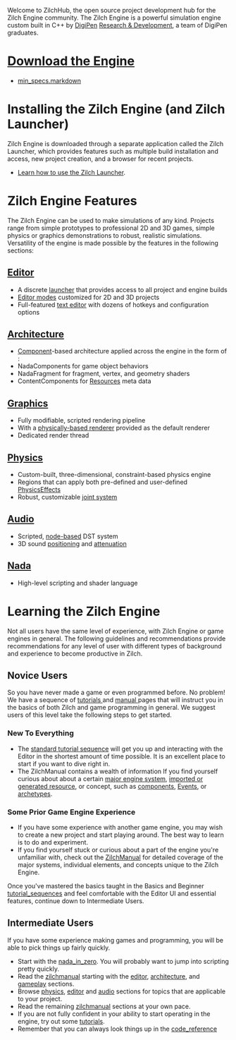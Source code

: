 Welcome to ZilchHub, the open source project development hub for the Zilch Engine community. The Zilch Engine is a powerful simulation engine custom built in C++ by [DigiPen](https://www.digipen.edu/) [Research & Development](http://www.digipenresearch.com/), a team of DigiPen graduates.

 #  [Download the Engine](https://dev.zeroengine.io/u/download )
 - [min_specs.markdown](https://github.com/ZilchEngine/ZilchDocs/blob/master//Users/beepboopowner/Desktop/AJ/DP/getting_started/min_specs.markdown)

 # Installing the Zilch Engine (and Zilch Launcher)

Zilch Engine is downloaded through a separate application called the Zilch Launcher, which provides features such as multiple build installation and access, new project creation, and a browser for recent projects.

 - [Learn how to use the Zilch Launcher](https://github.com/ZilchEngine/ZilchDocs/blob/master/zilch_editor_documentation/zilchmanual/editor/launcher.markdown).

 # Zilch Engine Features
The Zilch Engine can be used to make simulations of any kind. Projects range from simple prototypes to professional 2D and 3D games, simple physics or graphics demonstrations to robust, realistic simulations. Versatility of the engine is made possible by the features in the following sections:

 ## [Editor](https://github.com/ZilchEngine/ZilchDocs/blob/master/zilch_editor_documentation/zilchmanual/editor.markdown)
 - A discrete [launcher](https://github.com/ZilchEngine/ZilchDocs/blob/master/zilch_editor_documentation/zilchmanual/editor/launcher.markdown) that provides access to all project and engine builds
 - [Editor modes](https://github.com/ZilchEngine/ZilchDocs/blob/master/zilch_editor_documentation/zilchmanual/editor/editmode.markdown) customized for 2D and 3D projects
 - Full-featured [text editor](https://github.com/ZilchEngine/ZilchDocs/blob/master/zilch_editor_documentation/zilchmanual/editor/texteditor.markdown) with dozens of hotkeys and configuration options 

 ## [Architecture](https://github.com/ZilchEngine/ZilchDocs/blob/master/zilch_editor_documentation/zilchmanual/architecture.markdown)
 - [Component](https://github.com/ZilchEngine/ZilchDocs/blob/master/zilch_editor_documentation/zilchmanual/architecture/components.markdown)-based architecture applied across the engine in the form of :
  - NadaComponents for game object behaviors 
  - NadaFragment for fragment, vertex, and geometry shaders
  - ContentComponents for [Resources](https://github.com/ZilchEngine/ZilchDocs/blob/master/zilch_editor_documentation/zilchmanual/architecture/resources.markdown) meta data 

 ## [Graphics](https://github.com/ZilchEngine/ZilchDocs/blob/master/zilch_editor_documentation/zilchmanual/graphics.markdown)
 - Fully modifiable, scripted rendering pipeline
  - With a [physically-based renderer](https://github.com/ZilchEngine/ZilchDocs/blob/master/zilch_editor_documentation/zilchmanual/graphics/physically_based_rendering.markdown) provided as the default renderer
 - Dedicated render thread

 ## [Physics](https://github.com/ZilchEngine/ZilchDocs/blob/master/zilch_editor_documentation/zilchmanual/physics.markdown)
 - Custom-built, three-dimensional, constraint-based physics engine
 - Regions that can apply both pre-defined and user-defined [PhysicsEffects](https://github.com/ZilchEngine/ZilchDocs/blob/master/zilch_editor_documentation/zilchmanual/physics/physicseffectsandregions.markdown)
 - Robust, customizable [joint system](https://github.com/ZilchEngine/ZilchDocs/blob/master/zilch_editor_documentation/zilchmanual/physics/joints.markdown)

 ## [Audio](https://github.com/ZilchEngine/ZilchDocs/blob/master/zilch_editor_documentation/zilchmanual/audio.markdown)
 - Scripted, [node-based](https://github.com/ZilchEngine/ZilchDocs/blob/master/zilch_editor_documentation/zilchmanual/audio/soundnode.markdown) DST system
 - 3D sound [positioning](https://github.com/ZilchEngine/ZilchDocs/blob/master/zilch_editor_documentation/zilchmanual/audio/soundemitter.markdown) and [attenuation](https://github.com/ZilchEngine/ZilchDocs/blob/master/zilch_editor_documentation/zilchmanual/audio/soundattenuator.markdown)

 ## [Nada](https://github.com/ZilchEngine/ZilchDocs/blob/master/zilch_editor_documentation/zilchmanual/nada_in_zero.markdown)
 - High-level scripting and shader language


 # Learning the Zilch Engine
Not all users have the same level of experience, with Zilch Engine or game engines in general. The following guidelines and recommendations provide recommendations for any level of user with different types of background and experience to become productive in Zilch.

 ## Novice Users
So you have never made a game or even programmed before. No problem! We have a sequence of [ tutorials ](https://github.com/ZilchEngine/ZilchDocs/blob/master/zilch_editor_documentation/tutorials.markdown) and [ manual ](https://github.com/ZilchEngine/ZilchDocs/blob/master/zilch_editor_documentation/zilchmanual.markdown) pages that will instruct you in the basics of both Zilch and game programming in general. We suggest users of this level take the following steps to get started.

 ### New To Everything
 - The [standard tutorial sequence](https://github.com/ZilchEngine/ZilchDocs/blob/master/zilch_editor_documentation/tutorials/tutorial_sequences.markdown) will get you up and interacting with the Editor in the shortest amount of time possible. It is an excellent place to start if you want to dive right in.
 - The ZilchManual contains a wealth of information If you find yourself curious about about a certain [major engine system](https://github.com/ZilchEngine/ZilchDocs/blob/master/zilch_editor_documentation/zilchmanual.markdown), [imported or generated resource](https://github.com/ZilchEngine/ZilchDocs/blob/master/zilch_editor_documentation/zilchmanual/architecture/resources.markdown), or concept, such as  [components](https://github.com/ZilchEngine/ZilchDocs/blob/master/zilch_editor_documentation/zilchmanual/architecture/components.markdown), [Events](https://github.com/ZilchEngine/ZilchDocs/blob/master/zilch_editor_documentation/zilchmanual/scripting/eventsandconnections.markdown), or [archetypes](https://github.com/ZilchEngine/ZilchDocs/blob/master/zilch_editor_documentation/zilchmanual/architecture/archetypes.markdown).

 ### Some Prior Game Engine Experience
 - If you have some experience with another game engine, you may wish to create a new project and start playing around. The best way to learn is to do and experiment.
 - If you find yourself stuck or curious about a part of the engine you're unfamiliar with, check out the [ZilchManual](https://github.com/ZilchEngine/ZilchDocs/blob/master/zilch_editor_documentation/zilchmanual.markdown) for detailed coverage of the major systems,  individual elements, and concepts unique to the Zilch Engine. 

Once you've mastered the basics taught in the Basics and Beginner  [tutorial_sequences](https://github.com/ZilchEngine/ZilchDocs/blob/master/zilch_editor_documentation/tutorials/tutorial_sequences.markdown) and feel comfortable with the Editor UI and essential features, continue down to Intermediate Users.

 ## Intermediate Users
If you have some experience making games and programming, you will be able to pick things up fairly quickly.

 - Start with the [nada_in_zero](https://github.com/ZilchEngine/ZilchDocs/blob/master/zilch_editor_documentation/zilchmanual/nada_in_zero.markdown). You will probably want to jump into scripting pretty quickly.
 - Read the [zilchmanual](https://github.com/ZilchEngine/ZilchDocs/blob/master/zilch_editor_documentation/zilchmanual.markdown) starting with the [editor](https://github.com/ZilchEngine/ZilchDocs/blob/master/zilch_editor_documentation/zilchmanual/editor.markdown), [architecture](https://github.com/ZilchEngine/ZilchDocs/blob/master/zilch_editor_documentation/zilchmanual/architecture.markdown), and [gameplay](https://github.com/ZilchEngine/ZilchDocs/blob/master/zilch_editor_documentation/zilchmanual/gameplay.markdown) sections.
 - Browse [physics](https://github.com/ZilchEngine/ZilchDocs/blob/master/zilch_editor_documentation/zilchmanual/physics.markdown), [editor](https://github.com/ZilchEngine/ZilchDocs/blob/master/zilch_editor_documentation/zilchmanual/editor.markdown) and [audio](https://github.com/ZilchEngine/ZilchDocs/blob/master/zilch_editor_documentation/zilchmanual/audio.markdown) sections for topics that are applicable to your project.
 - Read the remaining [zilchmanual](https://github.com/ZilchEngine/ZilchDocs/blob/master/zilch_editor_documentation/zilchmanual.markdown) sections at your own pace.
 - If you are not fully confident in your ability to start operating in the engine, try out some [tutorials](https://github.com/ZilchEngine/ZilchDocs/blob/master/zilch_editor_documentation/tutorials.markdown).
 - Remember that you can always look things up in the [code_reference](https://github.com/ZilchEngine/ZilchDocs/blob/master/code_reference.markdown)
 
